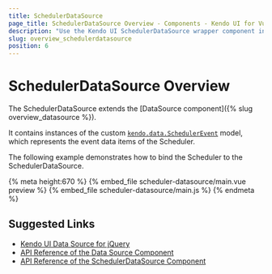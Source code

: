 ```yaml
---
title: SchedulerDataSource
page_title: SchedulerDataSource Overview - Components - Kendo UI for Vue
description: "Use the Kendo UI SchedulerDataSource wrapper component in Vue projects."
slug: overview_schedulerdatasource
position: 6
---
```


# SchedulerDataSource Overview

The SchedulerDataSource extends the [DataSource component]({% slug overview_datasource %}).

It contains instances of the custom [`kendo.data.SchedulerEvent`](https://docs.telerik.com/kendo-ui/api/javascript/data/schedulerevent) model, which represents the event data items of the Scheduler.

The following example demonstrates how to bind the Scheduler to the SchedulerDataSource.

{% meta height:670 %}
{% embed_file scheduler-datasource/main.vue preview %}
{% embed_file scheduler-datasource/main.js %}
{% endmeta %}


## Suggested Links

* [Kendo UI Data Source for jQuery](https://docs.telerik.com/kendo-ui/framework/datasource/overview)
* [API Reference of the Data Source Component](https://docs.telerik.com/kendo-ui/api/javascript/data/datasource)
* [API Reference of the SchedulerDataSource Component](https://docs.telerik.com/kendo-ui/api/javascript/data/schedulerdatasource)
